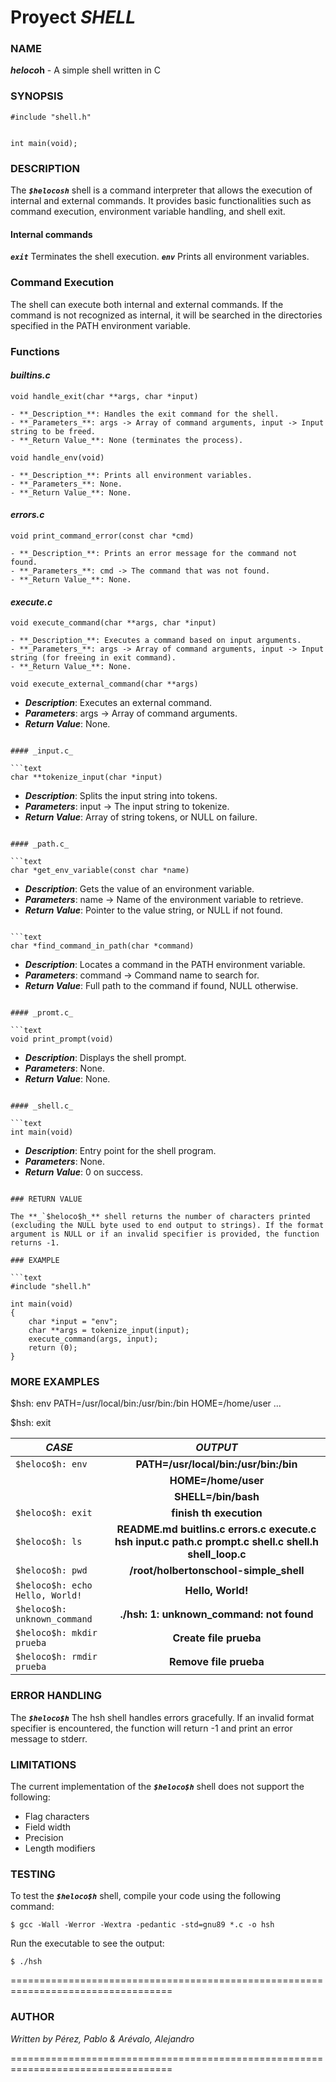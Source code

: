 # Proyect *SHELL*


### NAME
**$heloco$h** - A simple shell written in C


### SYNOPSIS

```text
#include "shell.h"


int main(void);
```


### DESCRIPTION

The **_`$helocosh`_** shell is a command interpreter that allows the execution of internal and external commands. It provides basic functionalities such as command execution, environment variable handling, and shell exit.

#### Internal commands

**_`exit`_** Terminates the shell execution.
**_`env`_** Prints all environment variables.

### **Command Execution**

The shell can execute both internal and external commands. If the command is not recognized as internal, it will be searched in the directories specified in the PATH environment variable.

### Functions

#### _builtins.c_

```text
void handle_exit(char **args, char *input)

- **_Description_**: Handles the exit command for the shell.
- **_Parameters_**: args -> Array of command arguments, input -> Input string to be freed.
- **_Return Value_**: None (terminates the process).
```

```text
void handle_env(void)

- **_Description_**: Prints all environment variables.
- **_Parameters_**: None.
- **_Return Value_**: None.
```

#### _errors.c_

```text
void print_command_error(const char *cmd)

- **_Description_**: Prints an error message for the command not found.
- **_Parameters_**: cmd -> The command that was not found.
- **_Return Value_**: None.
```

#### _execute.c_

```text
void execute_command(char **args, char *input)
```
```text
- **_Description_**: Executes a command based on input arguments.
- **_Parameters_**: args -> Array of command arguments, input -> Input string (for freeing in exit command).
- **_Return Value_**: None.
```

```text
void execute_external_command(char **args)
```

- **_Description_**: Executes an external command.
- **_Parameters_**: args -> Array of command arguments.
- **_Return Value_**: None.

```

#### _input.c_

```text
char **tokenize_input(char *input)
```

- **_Description_**: Splits the input string into tokens.
- **_Parameters_**: input -> The input string to tokenize.
- **_Return Value_**: Array of string tokens, or NULL on failure.

```

#### _path.c_

```text
char *get_env_variable(const char *name)
```

- **_Description_**: Gets the value of an environment variable.
- **_Parameters_**: name -> Name of the environment variable to retrieve.
- **_Return Value_**: Pointer to the value string, or NULL if not found.

```

```text
char *find_command_in_path(char *command)
```

- **_Description_**: Locates a command in the PATH environment variable.
- **_Parameters_**: command -> Command name to search for.
- **_Return Value_**: Full path to the command if found, NULL otherwise.

```

#### _promt.c_

```text
void print_prompt(void)
```

- **_Description_**: Displays the shell prompt.
- **_Parameters_**: None.
- **_Return Value_**: None.
```

#### _shell.c_

```text
int main(void)
```

- **_Description_**: Entry point for the shell program.
- **_Parameters_**: None.
- **_Return Value_**: 0 on success.
```

### RETURN VALUE

The **_`$heloco$h_** shell returns the number of characters printed (excluding the NULL byte used to end output to strings). If the format argument is NULL or if an invalid specifier is provided, the function returns -1.

### EXAMPLE

```text
#include "shell.h"

int main(void)
{
    char *input = "env";
    char **args = tokenize_input(input);
    execute_command(args, input);
    return (0);
}

```


### MORE EXAMPLES

$hsh: env
PATH=/usr/local/bin:/usr/bin:/bin
HOME=/home/user
...

$hsh: exit


| **_CASE_** | **_OUTPUT_** |
| ------------- |:-------------:|
| `$heloco$h: env` | **PATH=/usr/local/bin:/usr/bin:/bin** |
| | **HOME=/home/user** |
| |**SHELL=/bin/bash** |
| `$heloco$h: exit` | **finish th execution** |
| `$heloco$h: ls` | **README.md  buitlins.c  errors.c  execute.c  hsh  input.c  path.c  prompt.c  shell.c  shell.h  shell_loop.c** |
| `$heloco$h: pwd` | **/root/holbertonschool-simple_shell** |
| `$heloco$h: echo Hello, World!` | **Hello, World!** |
| `$heloco$h: unknown_command` | **./hsh: 1: unknown_command: not found** |
| `$heloco$h: mkdir prueba` | **Create file prueba** |
| `$heloco$h: rmdir prueba` | **Remove file prueba** |



### ERROR HANDLING

The **_`$heloco$h`_** The hsh shell handles errors gracefully. If an invalid format specifier is encountered, the function will return -1 and print an error message to stderr.


### LIMITATIONS
The current implementation of the **_`$heloco$h`_** shell does not support the following:

- Flag characters
- Field width
- Precision
- Length modifiers


### TESTING
To test the **_`$heloco$h`_** shell, compile your code using the following command:

```text
$ gcc -Wall -Werror -Wextra -pedantic -std=gnu89 *.c -o hsh
```

Run the executable to see the output:

```text
$ ./hsh
```


==================================================================================

### AUTHOR

_Written by Pérez, Pablo & Arévalo, Alejandro_

==================================================================================
